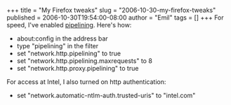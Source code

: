 +++
title = "My Firefox tweaks"
slug = "2006-10-30-my-firefox-tweaks"
published = 2006-10-30T19:54:00-08:00
author = "Emil"
tags = []
+++
For speed, I've enabled
[pipelining](http://www.mozilla.org/projects/netlib/http/pipelining-faq.html).
Here's how:  

-   about:config in the address bar
-   type "pipelining" in the filter
-   set "network.http.pipelining" to true
-   set "network.http.pipelining.maxrequests" to 8
-   set "network.http.proxy.pipelining" to true

For access at Intel, I also turned on http authentication:  

-   set "network.automatic-ntlm-auth.trusted-uris" to "intel.com"
